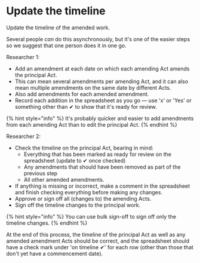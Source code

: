 # Update the timeline

Update the timeline of the amended work.&#x20;

Several people _can_ do this asynchronously, but it's one of the easier steps so we suggest that one person does it in one go.

Researcher 1:

* Add an amendment at each date on which each amending Act amends the principal Act.
* This can mean several amendments per amending Act, and it can also mean multiple amendments on the same date by different Acts.
* Also add amendments for each amended amendment.
* Record each addition in the spreadsheet as you go — use 'x' or 'Yes' or something other than ✔ to show that it's ready for review.

{% hint style="info" %}
It's probably quicker and easier to add amendments from each amending Act than to edit the principal Act.
{% endhint %}

Researcher 2:

* Check the timeline on the principal Act, bearing in mind:
  * Everything that has been marked as ready for review on the spreadsheet (update to ✔ once checked)
  * Any amendments that should have been removed as part of the previous step
  * All other amended amendments.
* If anything is missing or incorrect, make a comment in the spreadsheet and finish checking everything before making any changes.
* Approve or sign off all (changes to) the amending Acts.
* Sign off the timeline changes to the principal work.

{% hint style="info" %}
You can use bulk sign-off to sign off only the timeline changes.
{% endhint %}

At the end of this process, the timeline of the principal Act as well as any amended amendment Acts should be correct, and the spreadsheet should have a check mark under 'on timeline ✔' for each row (other than those that don't yet have a commencement date).
